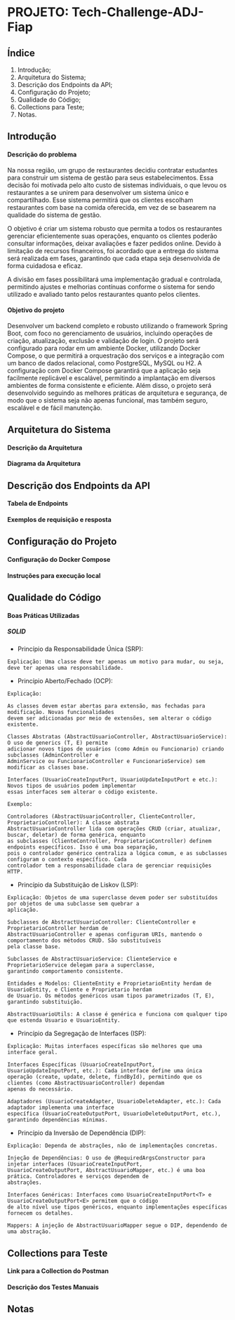 # PROJETO: Tech-Challenge-ADJ-Fiap


## Índice
1. Introdução;
2. Arquitetura do Sistema;
3. Descrição dos Endpoints da API;
4. Configuração do Projeto;
5. Qualidade do Código;
6. Collections para Teste;
7. Notas.


## Introdução

#### Descrição do problema

Na nossa região, um grupo de restaurantes decidiu contratar estudantes
para construir um sistema de gestão para seus estabelecimentos. Essa decisão
foi motivada pelo alto custo de sistemas individuais, o que levou os restaurantes
a se unirem para desenvolver um sistema único e compartilhado. Esse sistema
permitirá que os clientes escolham restaurantes com base na comida oferecida,
em vez de se basearem na qualidade do sistema de gestão.

O objetivo é criar um sistema robusto que permita a todos os restaurantes
gerenciar eficientemente suas operações, enquanto os clientes poderão
consultar informações, deixar avaliações e fazer pedidos online. Devido à
limitação de recursos financeiros, foi acordado que a entrega do sistema será
realizada em fases, garantindo que cada etapa seja desenvolvida de forma
cuidadosa e eficaz.

A divisão em fases possibilitará uma implementação gradual e controlada,
permitindo ajustes e melhorias contínuas conforme o sistema for sendo utilizado
e avaliado tanto pelos restaurantes quanto pelos clientes.

#### Objetivo do projeto

Desenvolver um backend completo e robusto utilizando o framework
Spring Boot, com foco no gerenciamento de usuários, incluindo operações de
criação, atualização, exclusão e validação de login. O projeto será configurado
para rodar em um ambiente Docker, utilizando Docker Compose, o que permitirá
a orquestração dos serviços e a integração com um banco de dados relacional,
como PostgreSQL, MySQL ou H2. A configuração com Docker Compose
garantirá que a aplicação seja facilmente replicável e escalável, permitindo a
implantação em diversos ambientes de forma consistente e eficiente. Além disso,
o projeto será desenvolvido seguindo as melhores práticas de arquitetura e
segurança, de modo que o sistema seja não apenas funcional, mas também
seguro, escalável e de fácil manutenção.


## Arquitetura do Sistema

#### Descrição da Arquitetura 

#### Diagrama da Arquitetura


## Descrição dos Endpoints da API

#### Tabela de Endpoints

#### Exemplos de requisição e resposta


## Configuração do Projeto

#### Configuração do Docker Compose

#### Instruções para execução local


## Qualidade do Código

#### Boas Práticas Utilizadas

##### SOLID
- Princípio da Responsabilidade Única (SRP):
```
Explicação: Uma classe deve ter apenas um motivo para mudar, ou seja, deve ter apenas uma responsabilidade.

```
- Princípio Aberto/Fechado (OCP):
```
Explicação:

As classes devem estar abertas para extensão, mas fechadas para modificação. Novas funcionalidades
devem ser adicionadas por meio de extensões, sem alterar o código existente.

Classes Abstratas (AbstractUsuarioController, AbstractUsuarioService): O uso de generics (T, E) permite
adicionar novos tipos de usuários (como Admin ou Funcionario) criando subclasses (AdminController e
AdminService ou FuncionarioController e FuncionarioService) sem modificar as classes base.

Interfaces (UsuarioCreateInputPort, UsuarioUpdateInputPort e etc.): Novos tipos de usuários podem implementar
essas interfaces sem alterar o código existente.

Exemplo:

Controladores (AbstractUsuarioController, ClienteController, ProprietarioController): A classe abstrata
AbstractUsuarioController lida com operações CRUD (criar, atualizar, buscar, deletar) de forma genérica, enquanto
as subclasses (ClienteController, ProprietarioController) definem endpoints específicos. Isso é uma boa separação,
pois o controlador genérico centraliza a lógica comum, e as subclasses configuram o contexto específico. Cada
controlador tem a responsabilidade clara de gerenciar requisições HTTP.
```
- Princípio da Substituição de Liskov (LSP):
```
Explicação: Objetos de uma superclasse devem poder ser substituídos por objetos de uma subclasse sem quebrar a
aplicação.

Subclasses de AbstractUsuarioController: ClienteController e ProprietarioController herdam de
AbstractUsuarioController e apenas configuram URIs, mantendo o comportamento dos métodos CRUD. São substituíveis
pela classe base.

Subclasses de AbstractUsuarioService: ClienteService e ProprietarioService delegam para a superclasse,
garantindo comportamento consistente.

Entidades e Modelos: ClienteEntity e ProprietarioEntity herdam de UsuarioEntity, e Cliente e Proprietario herdam
de Usuario. Os métodos genéricos usam tipos parametrizados (T, E), garantindo substituição.

AbstractUsuarioUtils: A classe é genérica e funciona com qualquer tipo que estenda Usuario e UsuarioEntity.

```
- Princípio da Segregação de Interfaces (ISP):
```
Explicação: Muitas interfaces específicas são melhores que uma interface geral.

Interfaces Específicas (UsuarioCreateInputPort, UsuarioUpdateInputPort, etc.): Cada interface define uma única
operação (create, update, delete, findById), permitindo que os clientes (como AbstractUsuarioController) dependam
apenas do necessário.

Adaptadores (UsuarioCreateAdapter, UsuarioDeleteAdapter, etc.): Cada adaptador implementa uma interface
específica (UsuarioCreateOutputPort, UsuarioDeleteOutputPort, etc.), garantindo dependências mínimas.

```
- Princípio da Inversão de Dependência (DIP):
```
Explicação: Dependa de abstrações, não de implementações concretas.

Injeção de Dependências: O uso de @RequiredArgsConstructor para injetar interfaces (UsuarioCreateInputPort,
UsuarioCreateOutputPort, AbstractUsuarioMapper, etc.) é uma boa prática. Controladores e serviços dependem de
abstrações.

Interfaces Genéricas: Interfaces como UsuarioCreateInputPort<T> e UsuarioCreateOutputPort<E> permitem que o código
de alto nível use tipos genéricos, enquanto implementações específicas fornecem os detalhes.

Mappers: A injeção de AbstractUsuarioMapper segue o DIP, dependendo de uma abstração.

```


## Collections para Teste

#### Link para a Collection do Postman

#### Descrição dos Testes Manuais


## Notas
